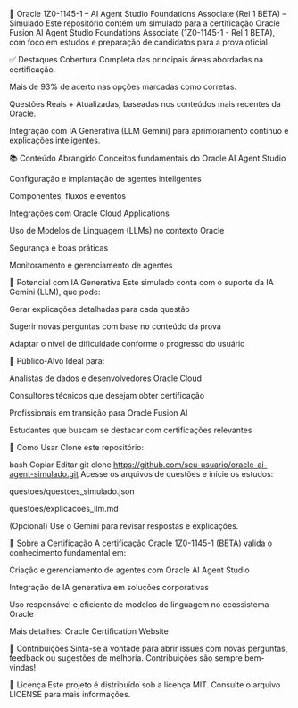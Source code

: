 📘 Oracle 1Z0-1145-1 – AI Agent Studio Foundations Associate (Rel 1 BETA) – Simulado
Este repositório contém um simulado para a certificação Oracle Fusion AI Agent Studio Foundations Associate (1Z0-1145-1 - Rel 1 BETA), com foco em estudos e preparação de candidatos para a prova oficial.

✅ Destaques
Cobertura Completa das principais áreas abordadas na certificação.

Mais de 93% de acerto nas opções marcadas como corretas.

Questões Reais + Atualizadas, baseadas nos conteúdos mais recentes da Oracle.

Integração com IA Generativa (LLM Gemini) para aprimoramento contínuo e explicações inteligentes.

📚 Conteúdo Abrangido
Conceitos fundamentais do Oracle AI Agent Studio

Configuração e implantação de agentes inteligentes

Componentes, fluxos e eventos

Integrações com Oracle Cloud Applications

Uso de Modelos de Linguagem (LLMs) no contexto Oracle

Segurança e boas práticas

Monitoramento e gerenciamento de agentes

🤖 Potencial com IA Generativa
Este simulado conta com o suporte da IA Gemini (LLM), que pode:

Gerar explicações detalhadas para cada questão

Sugerir novas perguntas com base no conteúdo da prova

Adaptar o nível de dificuldade conforme o progresso do usuário

🧠 Público-Alvo
Ideal para:

Analistas de dados e desenvolvedores Oracle Cloud

Consultores técnicos que desejam obter certificação

Profissionais em transição para Oracle Fusion AI

Estudantes que buscam se destacar com certificações relevantes

🚀 Como Usar
Clone este repositório:

bash
Copiar
Editar
git clone https://github.com/seu-usuario/oracle-ai-agent-simulado.git
Acesse os arquivos de questões e inicie os estudos:

questoes/questoes_simulado.json

questoes/explicacoes_llm.md

(Opcional) Use o Gemini para revisar respostas e explicações.

🏅 Sobre a Certificação
A certificação Oracle 1Z0-1145-1 (BETA) valida o conhecimento fundamental em:

Criação e gerenciamento de agentes com Oracle AI Agent Studio

Integração de IA generativa em soluções corporativas

Uso responsável e eficiente de modelos de linguagem no ecossistema Oracle

Mais detalhes: Oracle Certification Website

📩 Contribuições
Sinta-se à vontade para abrir issues com novas perguntas, feedback ou sugestões de melhoria. Contribuições são sempre bem-vindas!

📜 Licença
Este projeto é distribuído sob a licença MIT. Consulte o arquivo LICENSE para mais informações.

